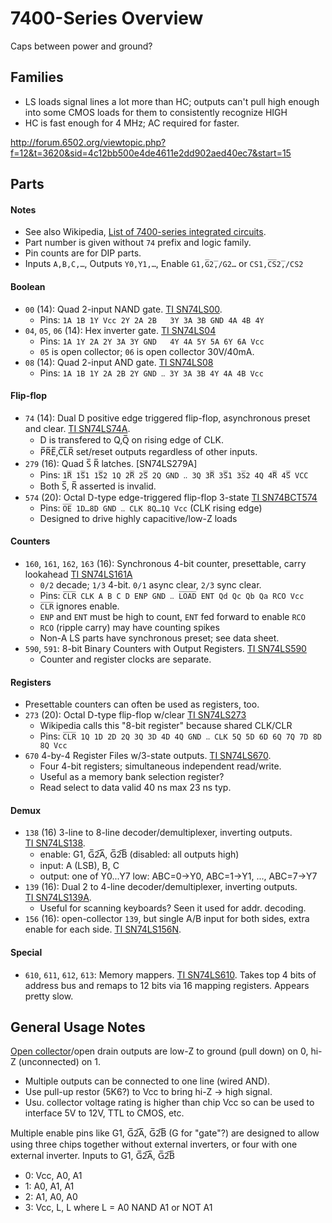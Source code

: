 7400-Series Overview
====================

Caps between power and ground?

Families
--------

- LS loads signal lines a lot more than HC; outputs can't pull high
  enough into some CMOS loads for them to consistently recognize HIGH
- HC is fast enough for 4 MHz; AC required for faster.


http://forum.6502.org/viewtopic.php?f=12&t=3620&sid=4c12bb500e4de4611e2dd902aed40ec7&start=15

Parts
-----

#### Notes
- See also Wikipedia, [List of 7400-series integrated circuits][wiki].
- Part number is given without `74` prefix and logic family.
- Pin counts are for DIP parts.
- Inputs `A,B,C,…`, Outputs `Y0,Y1,…`, Enable `G1,G̅2̅,/G2…` or `CS1,C̅S̅2̅,/CS2`

#### Boolean

* `00` (14): Quad 2-input NAND gate. [TI SN74LS00].
  - Pins: `1A 1B 1Y Vcc 2Y 2A 2B   3Y 3A 3B GND 4A 4B 4Y`
* `04`, `05`, `06` (14): Hex inverter gate. [TI SN74LS04]
  - Pins: `1A 1Y 2A 2Y 3A 3Y GND   4Y 4A 5Y 5A 6Y 6A Vcc`
  - `05` is open collector; `06` is open collector 30V/40mA.
* `08` (14): Quad 2-input AND gate. [TI SN74LS08]
  - Pins: `1A 1B 1Y 2A 2B 2Y GND ‥ 3Y 3A 3B 4Y 4A 4B Vcc`

#### Flip-flop

* `74` (14): Dual D positive edge triggered flip-flop, asynchronous preset
  and clear. [TI SN74LS74A].
  - D is transfered to Q,Q̅ on rising edge of CLK.
  - P̅R̅E̅,C̅L̅R̅ set/reset outputs regardless of other inputs.
* `279` (16): Quad S̅ R̅ latches. [SN74LS279A]
  - Pins: `1̅R̅ 1̅S̅1 1̅S̅2 1Q 2̅R̅ 2̅S̅ 2Q GND ‥ 3Q 3̅R̅ 3̅S̅1 3S̅2 4Q 4̅R̅ 4̅S̅ VCC`
  - Both S̅, R̅ asserted is invalid.
* `574` (20): Octal D-type edge-triggered flip-flop 3-state [TI SN74BCT574]
  - Pins: `O̅E̅ 1D…8D GND ‥ CLK 8Q…1Q Vcc` (CLK rising edge)
  - Designed to drive highly capacitive/low-Z loads

#### Counters

* `160`, `161`, `162`, `163` (16): Synchronous 4-bit counter,
  presettable, carry lookahead [TI SN74LS161A]
  - `0/2` decade; `1/3` 4-bit. `0/1` async clear, `2/3` sync clear.
  - Pins: `C̅L̅R̅ CLK A B C D ENP GND ‥ L̅O̅A̅D̅ ENT Qd Qc Qb Qa RCO Vcc`
  - `C̅L̅R̅` ignores enable.
  - `ENP` and `ENT` must be high to count, `ENT` fed forward to enable `RCO`
  - `RCO` (ripple carry) may have counting spikes
  - Non-A LS parts have synchronous preset; see data sheet.
* `590`, `591`: 8-bit Binary Counters with Output Registers. [TI SN74LS590]
  - Counter and register clocks are separate.

#### Registers

* Presettable counters can often be used as registers, too.
* `273` (20): Octal D-type flip-flop w/clear [TI SN74LS273]
  - Wikipedia calls this "8-bit register" because shared CLK/CLR
  - Pins: `C̅L̅R̅ 1Q 1D 2D 2Q 3Q 3D 4D 4Q GND ‥ CLK 5Q 5D 6D 6Q 7Q 7D 8D 8Q Vcc`
* `670` 4-by-4 Register Files w/3-state outputs. [TI SN74LS670].
  - Four 4-bit registers; simultaneous independent read/write.
  - Useful as a memory bank selection register?
  - Read select to data valid 40 ns max 23 ns typ.

#### Demux

* `138` (16) 3-line to 8-line decoder/demultiplexer, inverting outputs.
  [TI SN74LS138].
  - enable: G1, G̅2̅A̅, G̅2̅B̅  (disabled: all outputs high)
  - input: A (LSB), B, C
  - output: one of Y0...Y7 low: ABC=0→Y0, ABC=1→Y1, ..., ABC=7→Y7
* `139` (16): Dual 2 to 4-line decoder/demultiplexer, inverting outputs.
  [TI SN74LS139A].
  - Useful for scanning keyboards? Seen it used for addr. decoding.
* `156` (16): open-collector `139`, but single A/B input for both sides,
  extra enable for each side. [TI SN74LS156N].

#### Special

* `610`, `611`, `612`, `613`: Memory mappers. [TI SN74LS610].
  Takes top 4 bits of address bus and remaps to 12 bits via 16 mapping
  registers. Appears pretty slow.


General Usage Notes
-------------------

[Open collector]/open drain outputs are low-Z to ground (pull down) on 0,
hi-Z (unconnected) on 1.
- Multiple outputs can be connected to one line (wired AND).
- Use pull-up restor (5K6?) to Vcc to bring hi-Z → high signal.
- Usu. collector voltage rating is higher than chip Vcc so can be used to
  interface 5V to 12V, TTL to CMOS, etc.

Multiple enable pins like G1, G̅2̅A̅, G̅2̅B̅ (G for "gate"?) are designed to
allow using three chips together without external inverters, or four with
one external inverter. Inputs to G1, G̅2̅A̅, G̅2̅B̅
- 0: Vcc, A0, A1
- 1:  A0, A1, A1
- 2:  A1, A0, A0
- 3: Vcc,  L,  L where L = A0 NAND A1 or NOT A1



[open collector]: https://en.wikipedia.org/wiki/Open_collector
[wiki]: https://en.wikipedia.org/wiki/List_of_7400-series_integrated_circuits

[TI SN74LS00]: http://www.ti.com/lit/gpn/sn74ls00
[TI SN74LS04]: http://www.ti.com/lit/ds/symlink/sn74ls04.pdf
[TI SN74LS08]: http://www.ti.com/lit/ds/symlink/sn74ls08.pdf
[TI SN74LS74A]: http://www.ti.com/lit/ds/symlink/sn74ls74a.pdf
[TI SN74LS138]: http://www.ti.com/lit/gpn/sn74ls138
[TI SN74LS139A]: http://www.ti.com/lit/gpn/sn74ls139a
[TI SN74LS156N]: http://www.ti.com/product/sn74ls156/technicaldocuments
[TI SN74LS161A]: http://www.ti.com/lit/ds/symlink/sn74ls161a.pdf
[TI SN74LS273]: http://www.ti.com/lit/ds/symlink/sn74ls273.pdf
[TI SN74LS279A]: http://www.ti.com/lit/ds/symlink/sn54ls279a.pdf
[TI SN74BCT574]: http://www.ti.com/lit/ds/symlink/sn74bct574.pdf
[TI SN74LS590]: http://www.ti.com/lit/ds/symlink/sn74ls590.pdf
[TI SN74LS610]: https://datasheet.datasheetarchive.com/originals/scans/Scans-067/DSA2IH00212377.pdf
[TI SN74LS670]: http://www.ti.com/lit/ds/symlink/sn54ls670.pdf
